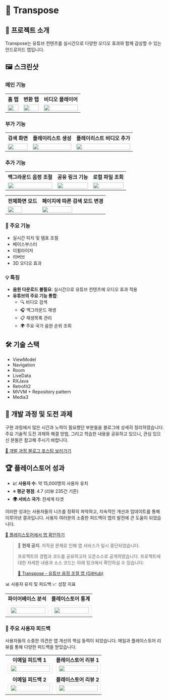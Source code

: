 # 🎵 Transpose

## 📱 프로젝트 소개

Transpose는 유튜브 컨텐츠를 실시간으로 다양한 오디오 효과와 함께 감상할 수 있는 안드로이드 앱입니다.

## 🖼 스크린샷

### 메인 기능
<table>
    <tr>
        <th>홈 탭</th>
        <th>변환 탭</th>
        <th>비디오 플레이어</th>
    </tr>
    <tr>
        <td><img src="assets/transposepage-ezgif.com-video-to-gif-converter.gif" width="100%" /></td>
        <td><img src="assets/firstpage-ezgif.com-video-to-gif-converter.gif" width="100%"/></td>
        <td><img src="assets/videoplaybackpage-ezgif.com-video-to-gif-converter.gif" width="100%"/></td>
    </tr>
</table>

### 부가 기능
<table>
    <tr>
        <th>검색 화면</th>
        <th>플레이리스트 생성</th>
        <th>플레이리스트 비디오 추가</th>
    </tr>
    <tr>
        <td><img src="assets/searchandplay-ezgif.com-video-to-gif-converter.gif" width="100%" /></td>
        <td><img src="assets/createplaylist-ezgif.com-video-to-gif-converter.gif" width="100%"/></td>
        <td><img src="assets/addvideotoplaylist-ezgif.com-video-to-gif-converter.gif" width="100%"/></td>
    </tr>
</table>

### 추가 기능
<table>
    <tr>
        <th>백그라운드 음정 조절</th>
        <th>공유 링크 기능</th>
        <th>로컬 파일 조회</th>
    </tr>
    <tr>
        <td><img src="assets/notification-ezgif.com-video-to-gif-converter.gif" width="100%" /></td>
        <td><img src="assets/youtubeSharedLink-ezgif.com-video-to-gif-converter%20(1).gif" width="100%"/></td>
        <td><img src="assets/localfile-ezgif.com-video-to-gif-converter.gif" width="100%"/></td>
    </tr>
</table>

<table>
    <tr>
        <th>전체화면 모드</th>
        <th>페이지에 따른 검색 모드 변경</th>
    </tr>
    <tr>
        <td><img src="assets/exoPlayer_expandable.gif" width="70%" /></td>
        <td><img src="assets/search_mode.gif" width="70%"/></td>
    </tr>
</table>

### 🚀 주요 기능

- 실시간 피치 및 템포 조절
- 베이스부스터
- 이퀼라이저
- 리버브
- 3D 오디오 효과

### 💡 특징

- **음원 다운로드 불필요**: 실시간으로 유튜브 컨텐츠에 오디오 효과 적용
- **유튜브의 주요 기능 통합**:
    - 🔍 비디오 검색
    - 🎧 백그라운드 재생
    - 📋 재생목록 관리
    - 🌍 주요 국가 음원 순위 조회
 


## 🛠 기술 스택

- ViewModel
- Navigation
- Room
- LiveData
- RXJava
- Retrofit2
- MVVM + Repository pattern
- Media3



## 📝 개발 과정 및 도전 과제

구현 과정에서 많은 시간과 노력이 필요했던 부분들을 블로그에 상세히 정리하였습니다. 주요 기술적 도전 과제와 해결 방법, 그리고 학습한 내용을 공유하고 있으니, 관심 있으신 분들은 참고해 주시기 바랍니다.

[🔗 개발 과정 블로그 포스팅 보러가기](https://joh9911-programming-note.tistory.com/category/%EC%95%88%EB%93%9C%EB%A1%9C%EC%9D%B4%EB%93%9C%20%ED%94%84%EB%A1%9C%EC%A0%9D%ED%8A%B8/%EC%9C%A0%ED%8A%9C%EB%B8%8C%20%EC%9D%8C%EC%A0%95%20%EC%A1%B0%EC%A0%88%20%EC%96%B4%ED%94%8C%EB%A6%AC%EC%BC%80%EC%9D%B4%EC%85%98)

## 🏆 플레이스토어 성과

- **📈 사용자 수**: 약 15,000명의 사용자 유치
- **⭐ 평균 평점**: 4.7 (리뷰 235건 기준)
- **🌍 서비스 국가**: 전세계 타겟

이러한 성과는 사용자들의 니즈를 정확히 파악하고, 지속적인 개선과 업데이트를 통해 이루어낸 결과입니다. 사용자 여러분의 소중한 피드백이 앱의 발전에 큰 도움이 되었습니다.

[🔗 플레이스토어에서 앱 확인하기](https://play.google.com/store/apps/details?id=com.myFile.transpose&hl=En)

> 📢 **현재 공지**: 저작권 문제로 인해 앱 서비스가 일시 중단되었습니다.
>
> 프로젝트의 경험과 코드를 공유하고자 오픈소스로 공개하였습니다. 프로젝트에 대한 자세한 내용과 소스 코드는 아래 링크에서 확인하실 수 있습니다:
>
> [🔗 Transpose - 유튜브 음정 조절 앱 (GitHub)](https://github.com/joh9911/Transpose_Compose)

📊 사용자 유치 및 피드백
📈 성장 지표
<table>
  <tr>
    <td width="50%" align="center">
      <strong>파이어베이스 분석</strong><br>
      <img src="assets/firebase_analytics.png" width="95%" style="max-width: 500px; border: 1px solid #ddd; border-radius: 4px; padding: 5px; margin-top: 10px;" />
    </td>
    <td width="50%" align="center">
      <strong>플레이스토어 통계</strong><br>
      <img src="assets/play_console.jpeg" width="95%" style="max-width: 500px; border: 1px solid #ddd; border-radius: 4px; padding: 5px; margin-top: 10px;" />
    </td>
  </tr>
</table>

<h3>💌 주요 사용자 피드백</h3>
<p>사용자들의 소중한 의견은 앱 개선의 핵심 동력이 되었습니다. 메일과 플레이스토어 리뷰를 통해 다양한 피드백을 받았습니다.</p>
<table>
  <tr>
    <td width="50%" align="center">
      <strong>이메일 피드백 1</strong><br>
      <img src="assets/mail_review_1.png" width="95%" style="max-width: 500px; border: 1px solid #ddd; border-radius: 4px; padding: 5px;" />
    </td>
    <td width="50%" align="center">
      <strong>플레이스토어 리뷰 1</strong><br>
      <img src="assets/playstore_review_1.jpeg" width="95%" style="max-width: 500px; border: 1px solid #ddd; border-radius: 4px; padding: 5px;" />
    </td>
  </tr>
  <tr>
    <td width="50%" align="center">
      <strong>이메일 피드백 2</strong><br>
      <img src="assets/mail_review_2.png" width="95%" style="max-width: 500px; border: 1px solid #ddd; border-radius: 4px; padding: 5px;" />
    </td>
    <td width="50%" align="center">
      <strong>플레이스토어 리뷰 2</strong><br>
      <img src="assets/playstore_review_2.jpeg" width="95%" style="max-width: 500px; border: 1px solid #ddd; border-radius: 4px; padding: 5px;" />
    </td>
  </tr>
</table>
